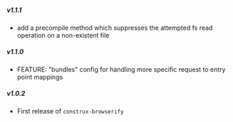 ##### v1.1.1

* add a precompile method which suppresses the attempted fs read operation on a non-existent file

##### v1.1.0

* FEATURE: "bundles" config for handling more specific request to entry point mappings

##### v1.0.2

* First release of `construx-browserify`